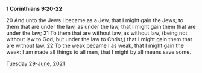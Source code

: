 **1 Corinthians 9:20-22**

20 And unto the Jews I became as a Jew, that I might gain the Jews; to them that are under the law, as under the law, that I might gain them that are under the law; 21 To them that are without law, as without law, (being not without law to God, but under the law to Christ,) that I might gain them that are without law. 22 To the weak became I as weak, that I might gain the weak: I am made all things to all men, that I might by all means save some.

[Tuesday 29-June, 2021](https://t.me/s/daily_scripture)
